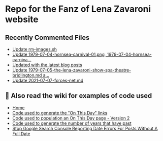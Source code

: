 # Repo for the Fanz of Lena Zavaroni website

## Recently Commented Files
<!-- BLOG-POST-LIST:START -->
- [Update rm-images.sh](https://github.com/FanzOfLenaZavaroni/fanzoflenazavaroni.github.io/commit/b438a7433225b9387ad273274904380957e9a6e0)
- [Update 1979-07-04-hornsea-carnival-01.png, 1979-07-04-hornsea-carniva…](https://github.com/FanzOfLenaZavaroni/fanzoflenazavaroni.github.io/commit/13ed0181b4b97ad259e2e7e59a06121fc3346e44)
- [Updated with the latest blog posts](https://github.com/FanzOfLenaZavaroni/fanzoflenazavaroni.github.io/commit/e2b8fcdfdf6a779e59d04dafc9536d86000e4807)
- [Update 1979-07-05-the-lena-zavaroni-show-spa-theatre-bridlington.md a…](https://github.com/FanzOfLenaZavaroni/fanzoflenazavaroni.github.io/commit/142220cfdffee6f6ce6a0ed3d214f1be24e5c480)
- [Update 2021-07-07-forces-net.md](https://github.com/FanzOfLenaZavaroni/fanzoflenazavaroni.github.io/commit/6098dc9fcd43f166b4fb62dee1c0c06d6e10927a)
<!-- BLOG-POST-LIST:END -->

## :notebook: Also read the wiki for examples of code used
* [Home](https://github.com/FanzOfLenaZavaroni/fanzoflenazavaroni.github.io/wiki)
* [Code used to generate the "On This Day" links](https://github.com/FanzOfLenaZavaroni/fanzoflenazavaroni.github.io/wiki/On-This-Day-Code)
* [Code used to population an On This Day page - Version 2](https://github.com/FanzOfLenaZavaroni/fanzoflenazavaroni.github.io/wiki/Code-used-to-population-an-On-This-Day-page-%E2%80%90-Version-2)
* [Code used to generate the number of years that have past](https://github.com/FanzOfLenaZavaroni/fanzoflenazavaroni.github.io/wiki/Number-of-years-gone-by-code)
* [Stop Google Search Console Reporting Date Errors For Posts Without A Full Date](https://github.com/FanzOfLenaZavaroni/fanzoflenazavaroni.github.io/wiki/Stop-Google-Search-Console-Reporting-Date-Errors-For-Posts-Without-A-Full-Date)
